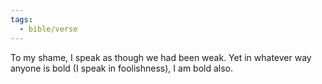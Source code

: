 ```yaml
---
tags:
  - bible/verse
---
```

To my shame, I speak as though we had been weak. Yet in whatever way anyone is bold (I speak in foolishness), I am bold also.